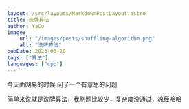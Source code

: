 ```yaml
---
layout: /src/layouts/MarkdownPostLayout.astro
title: 洗牌算法
author: YaCo
image:
    url: "/images/posts/shuffling-algorithm.png"
    alt: "洗牌算法"
pubDate: 2023-03-20
tags: ["算法"]
languages: ["cpp"]
---
```


今天面网易的时候,问了一个有意思的问题

简单来说就是洗牌算法，我刷题比较少，复杂度没通过，凉经哈哈

```cpp


```